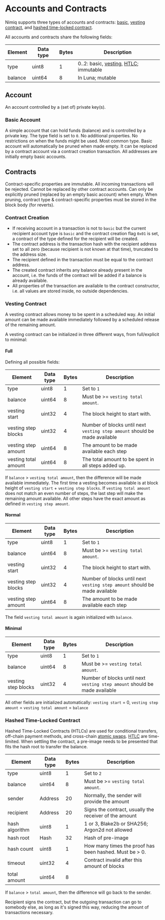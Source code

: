 # Accounts and Contracts

Nimiq supports three types of accounts and contracts: [basic](#basic-account), [vesting contract](#vesting-contract), and [hashed time-locked contract](#hashed-time-locked-contract-htlc).

All accounts and contracts share the following fields:

| Element | Data type    | Bytes | Description                                                                                     |
|---------|--------------|-------|-------------------------------------------------------------------------------------------------|
| type    | uint8        | 1     | 0..2: basic, [vesting](#vesting-contract), [HTLC](#hashed-time-locked-contract-htlc); immutable |
| balance | uint64       | 8     | In Luna; mutable                                                                             |

## Account
An account controlled by a (set of) private key(s).

### Basic Account
A simple account that can hold funds (balance) and is controlled by a private key.
The type field is set to `0`. No additional properties.
No restrictions on when the funds might be used. Most common type.
Basic account will automatically be pruned when made empty. It can be replaced by a contract account via a contract creation transaction.
All addresses are initially empty basic accounts.

## Contracts
Contract-specific properties are immutable. All incoming transactions will be rejected.
Cannot be replaced by other contract accounts.
Can only be explicitly pruned (replaced by an empty basic account) when empty. When pruning, contract type & contract-specific properties must be stored in the block body (for reverts).

### Contract Creation
* If receiving account in a transaction is not to `basic` but the current recipient account type is `basic` and the contract creation flag `0x01` is set, a contract of the type defined for the recipient will be created.
* The contract address is the transaction hash with the recipient address set to all zero (because recipient is not known at that time), truncated to the address size.
* The recipient defined in the transaction must be equal to the contract address.
* The created contract inherits any balance already present in the account, i.e. the funds of the contract will be added if a balance is already available.
* All properties of the transaction are available to the contract constructor, i.e. all values are stored inside, no outside dependencies.

### Vesting Contract
A vesting contract allows money to be spent in a scheduled way. An initial amount can be made available immediately followed by a scheduled release of the remaining amount.

A vesting contract can be initialized in three different ways, from full/explicit to minimal:

#### Full
Defining all possible fields:

| Element              | Data type    | Bytes | Description                                                                |
|----------------------|--------------|-------|----------------------------------------------------------------------------|
| type                 | uint8        | 1     | Set to `1`                                                                 |
| balance              | uint64       | 8     | Must be >= `vesting total amount`.                                         |
| vesting start        | uint32       | 4     | The block height to start with.                                            |
| vesting step blocks  | uint32       | 4     | Number of blocks until next `vesting step amount` should be made available |
| vesting step amount  | uint64       | 8     | The amount to be made available each step                                  |
| vesting total amount | uint64       | 8     | The total amount to be spent in all steps added up.                        |

If `balance` > `vesting total amount`, then the difference will be made available immediately.
The first time a vesting becomes available is at block height of `vesting start` + `vesting step blocks`.
If `vesting total amount` does not match an even number of steps, the last step will make the remaining amount available.
All other steps have the exact amount as defined in `vesting step amount`.

#### Normal

| Element              | Data type    | Bytes | Description                                                                |
|----------------------|--------------|-------|----------------------------------------------------------------------------|
| type                 | uint8        | 1     | Set to `1`                                                                 |
| balance              | uint64       | 8     | Must be >= `vesting total amount`.                                         |
| vesting start        | uint32       | 4     | The block height to start with.                                            |
| vesting step blocks  | uint32       | 4     | Number of blocks until next `vesting step amount` should be made available |
| vesting step amount  | uint64       | 8     | The amount to be made available each step                                     |

The field `vesting total amount` is again initialized with `balance`.

#### Minimal

| Element              | Data type    | Bytes | Description                                                                |
|----------------------|--------------|-------|----------------------------------------------------------------------------|
| type                 | uint8        | 1     | Set to `1`                                                                 |
| balance              | uint64       | 8     | Must be >= `vesting total amount`.                                         |
| vesting step blocks  | uint32       | 4     | Number of blocks until next `vesting step amount` should be made available |

All other fields are initialized automatically: `vesting start` = 0, `vesting step amount` = `vesting total amount` = `balance`

### Hashed Time-Locked Contract
Hashed Time-Locked Contracts (HTLCs) are used for conditional transfers, off-chain payment methods, and cross-chain [atomic swaps](https://en.wikipedia.org/wiki/Atomic_swap). [HTLC](https://en.bitcoin.it/wiki/Hashed_Timelock_Contracts) are time-limited. When settling the contract, a pre-image needs to be presented that fits the hash root to transfer the balance.

| Element        | Data type    | Bytes | Description                                    |
|----------------|--------------|-------|------------------------------------------------|
| type           | uint8        | 1     | Set to `2`                                     |
| balance        | uint64       | 8     | Must be >= `vesting total amount`.             |
| sender         | Address      | 20    | Normally, the sender will provide the amount   |
| recipient      | Address      | 20    | Signs the contract, usually the receiver of the amount |
| hash algorithm | uint8        | 1     | 1 or 3, Blake2b or SHA256; Argon2d not allowed |
| hash root      | Hash         | 32    | Hash of pre-image                              |
| hash count     | uint8        | 1     | How many times the proof has been hashed. Must be > 0.       |
| timeout        | uint32       | 4     | Contract invalid after this amount of blocks   |
| total amount   | uint64       | 8     |                                                |

If `balance` > `total amount`, then the difference will go back to the sender.

Recipient signs the contract, but the outgoing transaction can go to somebody else, as long as it's signed this way, reducing the amount of transactions necessary.
